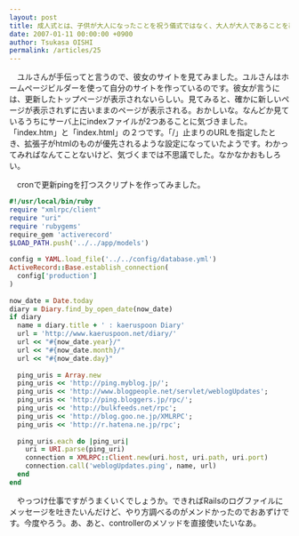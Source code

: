 ```yaml
---
layout: post
title: 成人式とは、子供が大人になったことを祝う儀式ではなく、大人が大人であることを再認識するために存在する儀式である
date: 2007-01-11 00:00:00 +0900
author: Tsukasa OISHI
permalink: /articles/25
---
```



　ユルさんが手伝ってと言うので、彼女のサイトを見てみました。ユルさんはホームページビルダーを使って自分のサイトを作っているのです。彼女が言うには、更新したトップページが表示されないらしい。見てみると、確かに新しいページが表示されずに古いままのページが表示される。おかしいな。なんどか見ているうちにサーバ上にindexファイルが2つあることに気づきました。「index.htm」と「index.html」の２つです。「/」止まりのURLを指定したとき、拡張子がhtmlのものが優先されるような設定になっていたようです。わかってみればなんてことないけど、気づくまでは不思議でした。なかなかおもしろい。  

　cronで更新pingを打つスクリプトを作ってみました。  

```ruby  
#!/usr/local/bin/ruby  
require "xmlrpc/client"  
require "uri"  
require 'rubygems'  
require_gem 'activerecord'  
$LOAD_PATH.push('../../app/models')  
 
config = YAML.load_file('../../config/database.yml')  
ActiveRecord::Base.establish_connection(  
  config['production']  
)  
 
now_date = Date.today  
diary = Diary.find_by_open_date(now_date)  
if diary  
  name = diary.title + ' : kaeruspoon Diary'  
  url = 'http://www.kaeruspoon.net/diary/'  
  url << "#{now_date.year}/"  
  url << "#{now_date.month}/"  
  url << "#{now_date.day}"  
 
  ping_uris = Array.new  
  ping_uris << 'http://ping.myblog.jp/';  
  ping_uris << 'http://www.blogpeople.net/servlet/weblogUpdates';  
  ping_uris << 'http://ping.bloggers.jp/rpc/';  
  ping_uris << 'http://bulkfeeds.net/rpc';  
  ping_uris << 'http://blog.goo.ne.jp/XMLRPC';  
  ping_uris << 'http://r.hatena.ne.jp/rpc';  
 
  ping_uris.each do |ping_uri|  
    uri = URI.parse(ping_uri)  
    connection = XMLRPC::Client.new(uri.host, uri.path, uri.port)  
    connection.call('weblogUpdates.ping', name, url)  
  end  
end  
```  

　やっつけ仕事ですがうまくいくでしょうか。できればRailsのログファイルにメッセージを吐きたいんだけど、やり方調べるのがメンドかったのでおあずけです。今度やろう。あ、あと、controllerのメソッドを直接使いたいなあ。  

